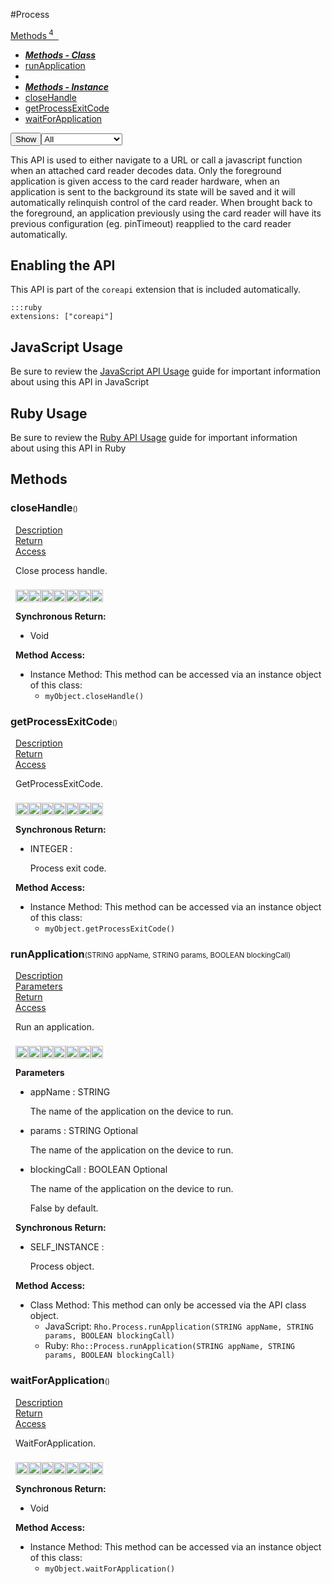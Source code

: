 #Process
<div class="btn-group"><a href="#Methods" class="btn"><i class="icon-cog"></i> Methods<sup>&nbsp;4</sub></a><a class="btn dropdown-toggle" data-toggle="dropdown" data-target="#" href="#Methods" >  <span class="caret"></span>&nbsp;</a><ul class="dropdown-menu" style="max-height: 500px;overflow: auto;"><li class="disabled"><a tabindex="-1" href="#"><b><i>Methods - Class</i></b></a><li><a href="#mrunApplicationSTATIC" data-target="cMethodrunApplication" class="autouncollapse">runApplication</a></li></li><li class="divider"></li><li class="disabled"><a tabindex="-1" href="#"><b><i>Methods - Instance</i></b></a><li><a href="#mcloseHandle" data-target="cMethodcloseHandle" class="autouncollapse">closeHandle</a></li><li><a href="#mgetProcessExitCode" data-target="cMethodgetProcessExitCode" class="autouncollapse">getProcessExitCode</a></li><li><a href="#mwaitForApplication" data-target="cMethodwaitForApplication" class="autouncollapse">waitForApplication</a></li></li></ul></div><div class="btn-group pull-right"><button class="btn dropdown-toggle" id="apiFilterBtn" data-toggle="dropdown" href="#" title="Filter Properties and Methods"><i class="icon-filter "></i>Show</button><select id="apiFilter" class="dropdown-menu apiFilter"><option value="all">All</option><option value="js">JavaScript</option><option value="ruby">Ruby</option><option value="android">Android</option><option value="ios">iOS</option><option value="wm">Windows Mobile</option><option value="wp8">Windows Phone 8</option><option value="w32">Windows Desktop</option><option value="msi">MSI Only</option></select></div><div  id="apibody" style="overflow:auto;padding-right: 5px;">
<p>This API is used to either navigate to a URL or call a javascript function when an attached card reader decodes data. Only the foreground application is given access to the card reader hardware, when an application is sent to the background its state will be saved and it will automatically relinquish control of the card reader. When brought back to the foreground, an application previously using the card reader will have its previous configuration (eg. pinTimeout) reapplied to the card reader automatically.</p>
<h2>Enabling the API</h2>

<p>This API is part of the <code>coreapi</code> extension that is included automatically.</p>

<pre><code>:::ruby
extensions: ["coreapi"]
</code></pre>

<h2>JavaScript Usage</h2>

<p>Be sure to review the <a href="/guide/api_js">JavaScript API Usage</a> guide for important information about using this API in JavaScript</p>

<h2>Ruby Usage</h2>

<p>Be sure to review the <a href="/guide/api_ruby">Ruby API Usage</a> guide for important information about using this API in Ruby</p>


<a name='Methods'></a>
<h2><i class='icon-cog'></i>Methods</h2>

<div class="accordion" id="accordion"><a name ='mcloseHandle'/><div class=' method  js ruby android ios wp8' id='mcloseHandle'><h3><strong  >closeHandle</strong><span style='font-size:.7em;font-weight:normal;'>()</span></h3><ul class="nav nav-tabs" style="padding-left:8px"><li class='active'><a href="#mcloseHandle1" data-toggle="tab">Description</a></li><li ><a href="#mcloseHandle4" data-toggle="tab">Return</a></li><li ><a href="#mcloseHandle6" data-toggle="tab">Access</a></li></ul><div class='tab-content' style='padding-left:8px' id='tc-closeHandle'><div class="tab-pane fade active in" id="mcloseHandle1"><p>Close process handle.</p>
<p><div><p><img src="/img/js.png" style="width: 20px;padding-top: 8px" rel="tooltip" title="JavaScript"><img src="/img/ruby.png" style="width: 20px;padding-top: 8px" rel="tooltip" title="Ruby"><img src="/img/android.png" style="width: 20px;padding-top: 8px" rel="tooltip" title="Android"><img src="/img/ios.png" style="width: 20px;padding-top: 8px" rel="tooltip" title="iphone, ipod touch, ipad"><img src="/img/windowsmobile.png" style="height: 20px;padding-top: 8px" rel="tooltip" title="Windows Mobile, Windows CE, Windows Embedded"><img src="/img/wp8.png" style="width: 20px;padding-top: 8px" rel="tooltip" title="Windows Phone 8, Windows Embedded 8"><img src="/img/windows.jpg" style="width: 20px;padding-top: 8px" rel="tooltip" title="Windows Desktop"></p></div></p></div><div class="tab-pane fade" id="mcloseHandle2"></div><div class="tab-pane fade" id="mcloseHandle3"></div><div class="tab-pane fade" id="mcloseHandle4"><div><p><strong>Synchronous Return:</strong></p><ul><li>Void</li></ul></div></div><div class="tab-pane fade" id="mcloseHandle6"><div><p><strong>Method Access:</strong></p><ul><li><i class="icon-file"></i>Instance Method: This method can be accessed via an instance object of this class: <ul><li><code>myObject.closeHandle()</code></li></ul></li></ul></div></div></div>  </div><a name ='mgetProcessExitCode'/><div class=' method  js ruby android ios wp8' id='mgetProcessExitCode'><h3><strong  >getProcessExitCode</strong><span style='font-size:.7em;font-weight:normal;'>()</span></h3><ul class="nav nav-tabs" style="padding-left:8px"><li class='active'><a href="#mgetProcessExitCode1" data-toggle="tab">Description</a></li><li ><a href="#mgetProcessExitCode4" data-toggle="tab">Return</a></li><li ><a href="#mgetProcessExitCode6" data-toggle="tab">Access</a></li></ul><div class='tab-content' style='padding-left:8px' id='tc-getProcessExitCode'><div class="tab-pane fade active in" id="mgetProcessExitCode1"><p>GetProcessExitCode.</p>
<p><div><p><img src="/img/js.png" style="width: 20px;padding-top: 8px" rel="tooltip" title="JavaScript"><img src="/img/ruby.png" style="width: 20px;padding-top: 8px" rel="tooltip" title="Ruby"><img src="/img/android.png" style="width: 20px;padding-top: 8px" rel="tooltip" title="Android"><img src="/img/ios.png" style="width: 20px;padding-top: 8px" rel="tooltip" title="iphone, ipod touch, ipad"><img src="/img/windowsmobile.png" style="height: 20px;padding-top: 8px" rel="tooltip" title="Windows Mobile, Windows CE, Windows Embedded"><img src="/img/wp8.png" style="width: 20px;padding-top: 8px" rel="tooltip" title="Windows Phone 8, Windows Embedded 8"><img src="/img/windows.jpg" style="width: 20px;padding-top: 8px" rel="tooltip" title="Windows Desktop"></p></div></p></div><div class="tab-pane fade" id="mgetProcessExitCode2"></div><div class="tab-pane fade" id="mgetProcessExitCode3"></div><div class="tab-pane fade" id="mgetProcessExitCode4"><div><p><strong>Synchronous Return:</strong></p><ul><li>INTEGER : <p>Process exit code.</p>
</li></ul></div></div><div class="tab-pane fade" id="mgetProcessExitCode6"><div><p><strong>Method Access:</strong></p><ul><li><i class="icon-file"></i>Instance Method: This method can be accessed via an instance object of this class: <ul><li><code>myObject.getProcessExitCode()</code></li></ul></li></ul></div></div></div>  </div><a name ='mrunApplicationSTATIC'/><div class=' method  js ruby android ios wp8' id='mrunApplicationSTATIC'><h3><strong  >runApplication</strong><span style='font-size:.7em;font-weight:normal;'>(<span class="text-info">STRING</span> appName, <span class="text-info">STRING</span> params, <span class="text-info">BOOLEAN</span> blockingCall)</span></h3><ul class="nav nav-tabs" style="padding-left:8px"><li class='active'><a href="#mrunApplicationSTATIC1" data-toggle="tab">Description</a></li><li ><a href="#mrunApplicationSTATIC2" data-toggle="tab">Parameters</a></li><li ><a href="#mrunApplicationSTATIC4" data-toggle="tab">Return</a></li><li ><a href="#mrunApplicationSTATIC6" data-toggle="tab">Access</a></li></ul><div class='tab-content' style='padding-left:8px' id='tc-runApplicationSTATIC'><div class="tab-pane fade active in" id="mrunApplicationSTATIC1"><p>Run an application.</p>
<p><div><p><img src="/img/js.png" style="width: 20px;padding-top: 8px" rel="tooltip" title="JavaScript"><img src="/img/ruby.png" style="width: 20px;padding-top: 8px" rel="tooltip" title="Ruby"><img src="/img/android.png" style="width: 20px;padding-top: 8px" rel="tooltip" title="Android"><img src="/img/ios.png" style="width: 20px;padding-top: 8px" rel="tooltip" title="iphone, ipod touch, ipad"><img src="/img/windowsmobile.png" style="height: 20px;padding-top: 8px" rel="tooltip" title="Windows Mobile, Windows CE, Windows Embedded"><img src="/img/wp8.png" style="width: 20px;padding-top: 8px" rel="tooltip" title="Windows Phone 8, Windows Embedded 8"><img src="/img/windows.jpg" style="width: 20px;padding-top: 8px" rel="tooltip" title="Windows Desktop"></p></div></p></div><div class="tab-pane fade" id="mrunApplicationSTATIC2"><div><p><strong>Parameters</strong></p><ul><li>appName : <span class='text-info'>STRING</span><p><p>The name of the application on the device to run.</p>
 </p></li><li>params : <span class='text-info'>STRING</span> <span class='label label-info'>Optional</span><p><p>The name of the application on the device to run.</p>
 </p></li><li>blockingCall : <span class='text-info'>BOOLEAN</span> <span class='label label-info'>Optional</span><p><p>The name of the application on the device to run.</p>
 <p>False by default.</p>
</p></li></ul></div></div><div class="tab-pane fade" id="mrunApplicationSTATIC3"></div><div class="tab-pane fade" id="mrunApplicationSTATIC4"><div><p><strong>Synchronous Return:</strong></p><ul><li>SELF_INSTANCE : <p>Process object.</p>
</li></ul></div></div><div class="tab-pane fade" id="mrunApplicationSTATIC6"><div><p><strong>Method Access:</strong></p><ul><li><i class="icon-book"></i>Class Method: This method can only be accessed via the API class object. <ul><li>JavaScript: <code>Rho.Process.runApplication(<span class="text-info">STRING</span> appName, <span class="text-info">STRING</span> params, <span class="text-info">BOOLEAN</span> blockingCall)</code> </li><li>Ruby: <code>Rho::Process.runApplication(<span class="text-info">STRING</span> appName, <span class="text-info">STRING</span> params, <span class="text-info">BOOLEAN</span> blockingCall)</code></li></ul></li></ul></div></div></div>  </div><a name ='mwaitForApplication'/><div class=' method  js ruby android ios wp8' id='mwaitForApplication'><h3><strong  >waitForApplication</strong><span style='font-size:.7em;font-weight:normal;'>()</span></h3><ul class="nav nav-tabs" style="padding-left:8px"><li class='active'><a href="#mwaitForApplication1" data-toggle="tab">Description</a></li><li ><a href="#mwaitForApplication4" data-toggle="tab">Return</a></li><li ><a href="#mwaitForApplication6" data-toggle="tab">Access</a></li></ul><div class='tab-content' style='padding-left:8px' id='tc-waitForApplication'><div class="tab-pane fade active in" id="mwaitForApplication1"><p>WaitForApplication.</p>
<p><div><p><img src="/img/js.png" style="width: 20px;padding-top: 8px" rel="tooltip" title="JavaScript"><img src="/img/ruby.png" style="width: 20px;padding-top: 8px" rel="tooltip" title="Ruby"><img src="/img/android.png" style="width: 20px;padding-top: 8px" rel="tooltip" title="Android"><img src="/img/ios.png" style="width: 20px;padding-top: 8px" rel="tooltip" title="iphone, ipod touch, ipad"><img src="/img/windowsmobile.png" style="height: 20px;padding-top: 8px" rel="tooltip" title="Windows Mobile, Windows CE, Windows Embedded"><img src="/img/wp8.png" style="width: 20px;padding-top: 8px" rel="tooltip" title="Windows Phone 8, Windows Embedded 8"><img src="/img/windows.jpg" style="width: 20px;padding-top: 8px" rel="tooltip" title="Windows Desktop"></p></div></p></div><div class="tab-pane fade" id="mwaitForApplication2"></div><div class="tab-pane fade" id="mwaitForApplication3"></div><div class="tab-pane fade" id="mwaitForApplication4"><div><p><strong>Synchronous Return:</strong></p><ul><li>Void</li></ul></div></div><div class="tab-pane fade" id="mwaitForApplication6"><div><p><strong>Method Access:</strong></p><ul><li><i class="icon-file"></i>Instance Method: This method can be accessed via an instance object of this class: <ul><li><code>myObject.waitForApplication()</code></li></ul></li></ul></div></div></div>  </div></div></div>
